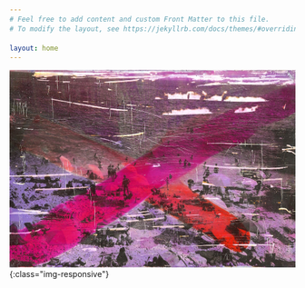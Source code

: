 ```yaml
---
# Feel free to add content and custom Front Matter to this file.
# To modify the layout, see https://jekyllrb.com/docs/themes/#overriding-theme-defaults

layout: home
---
```


![welcome](/data/querformat/58_1k.jpg){:class="img-responsive"}
<meta name="p:domain_verify" content="5a2115b52fbcfc62e6ee73300551f14b"/>